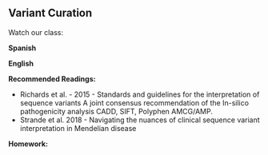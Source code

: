 ## Variant Curation

Watch our class:

**Spanish**


**English** 



**Recommended Readings:**
- Richards et al. - 2015 - Standards and guidelines for the interpretation of sequence variants A joint consensus recommendation of the
In-silico pathogenicity analysis CADD, SIFT, Polyphen AMCG/AMP.
- Strande et al. 2018 - Navigating the nuances of clinical sequence variant interpretation in Mendelian disease

**Homework:**



